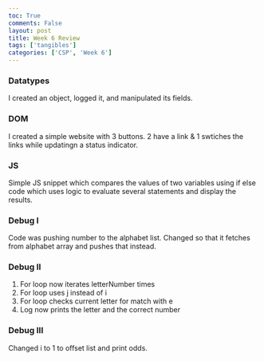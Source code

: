 ```yaml
---
toc: True
comments: False
layout: post
title: Week 6 Review
tags: ['tangibles']
categories: ['CSP', 'Week 6']
---
```


### Datatypes
I created an object, logged it, and manipulated its fields.

### DOM
I created a simple website with 3 buttons. 2 have a link & 1 swtiches the links while updatingn a status indicator.

### JS
Simple JS snippet which compares the values of two variables using if else code which uses logic to evaluate several statements and display the results.

### Debug I
Code was pushing number to the alphabet list. Changed so that it fetches from alphabet array and pushes that instead.

### Debug II
1. For loop now iterates letterNumber times
2. For loop uses j instead of i
3. For loop checks current letter for match with e
4. Log now prints the letter and the correct number

### Debug III
Changed i to 1 to offset list and print odds.


